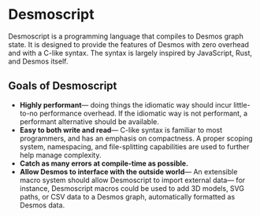 # Desmoscript

Desmoscript is a programming language that compiles to Desmos graph state. It is designed to provide the features of Desmos with zero overhead and with a C-like syntax. The syntax is largely inspired by JavaScript, Rust, and Desmos itself.

## Goals of Desmoscript
- **Highly performant**&mdash; doing things the idiomatic way should incur little-to-no performance overhead. If the idiomatic way is not performant, a performant alternative should be available.
- **Easy to both write and read**&mdash; C-like syntax is familiar to most programmers, and has an emphasis on compactness. A proper scoping system, namespacing, and file-splitting capabilities are used to further help manage complexity.
- **Catch as many errors at compile-time as possible.**
- **Allow Desmos to interface with the outside world**&mdash; An extensible macro system should allow Desmoscript to import external data&mdash; for instance, Desmoscript macros could be used to add 3D models, SVG paths, or CSV data to a Desmos graph, automatically formatted as Desmos data.

